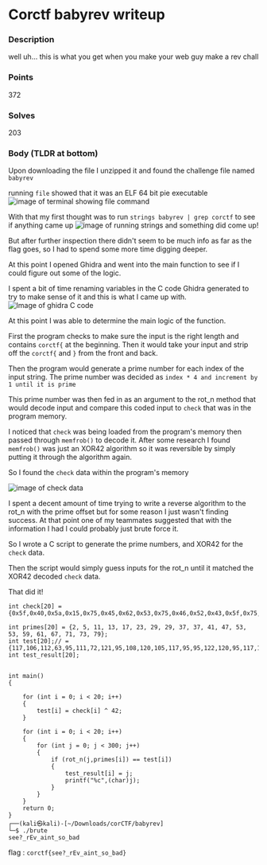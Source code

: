 # Corctf babyrev writeup

### Description
well uh... this is what you get when you make your web guy make a rev chall

### Points
372

### Solves
203

### Body (TLDR at bottom)

Upon downloading the file I unzipped it and found the challenge file named `babyrev`

running `file` showed that it was an ELF 64 bit pie executable
![image of terminal showing file command](https://i.imgur.com/vIUEmp6.png)

With that my first thought was to run `strings babyrev | grep corctf` to see if anything came up
![image of running strings](https://i.imgur.com/J3Mx0GW.png)
and something did come up!

But after further inspection there didn't seem to be much info as far as the flag goes, so I had to spend some more time digging deeper.

At this point I opened Ghidra and went into the main function to see if I could figure out some of the logic.

I spent a bit of time renaming variables in the C code Ghidra generated to try to make sense of it and this is what I came up with.
![Image of ghidra C code](https://i.imgur.com/P9ngNtC.png)

At this point I was able to determine the main logic of the function.

First the program checks to make sure the input is the right length and contains `corctf{` at the beginning.  Then it would take your input and strip off the `corctf{` and `}` from the front and back.

Then the program would generate a prime number for each index of the input string.
The prime number was decided as `index * 4 and increment by 1 until it is prime`

This prime number was then fed in as an argument to the rot_n method that would decode input and compare this coded input to `check` that was in the program memory.

I noticed that `check` was being loaded from the program's memory then passed through `memfrob()` to decode it.  After some research I found `memfrob()` was just an XOR42 algorithm so it was reversible by simply putting it through the algorithm again.

So I found the `check` data within the program's memory

![image of check data](https://i.imgur.com/G27Xz6x.png)

I spent a decent amount of time trying to write a reverse algorithm to the rot_n with the prime offset but for some reason I just wasn't finding success.  At that point one of my teammates suggested that with the information I had I could probably just brute force it.

So I wrote a C script to generate the prime numbers, and XOR42 for the `check` data.

Then the script would simply guess inputs for the rot_n until it matched the XOR42 decoded `check` data.

That did it!
```
int check[20] = {0x5f,0x40,0x5a,0x15,0x75,0x45,0x62,0x53,0x75,0x46,0x52,0x43,0x5f,0x75,0x50,0x52,0x75,0x5f,0x5c,0x4f};

int primes[20] = {2, 5, 11, 13, 17, 23, 29, 29, 37, 37, 41, 47, 53, 53, 59, 61, 67, 71, 73, 79};
int test[20];// = {117,106,112,63,95,111,72,121,95,108,120,105,117,95,95,122,120,95,117,118};
int test_result[20];


int main()
{

    for (int i = 0; i < 20; i++)
    {
        test[i] = check[i] ^ 42;
    }

    for (int i = 0; i < 20; i++)
    {
        for (int j = 0; j < 300; j++)
        {
            if (rot_n(j,primes[i]) == test[i])
            {
                test_result[i] = j;
                printf("%c",(char)j);
            }
        }
    }
    return 0;
}
┌──(kali㉿kali)-[~/Downloads/corCTF/babyrev]
└─$ ./brute  
see?_rEv_aint_so_bad  
```

flag : `corctf{see?_rEv_aint_so_bad}`
